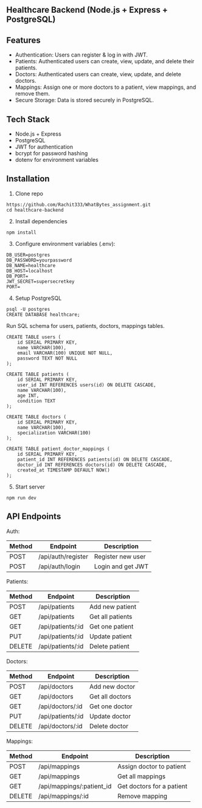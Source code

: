 ## Healthcare Backend (Node.js + Express + PostgreSQL)

## Features

- Authentication: Users can register & log in with JWT.
- Patients: Authenticated users can create, view, update, and delete their patients.
- Doctors: Authenticated users can create, view, update, and delete doctors.
- Mappings: Assign one or more doctors to a patient, view mappings, and remove them.
- Secure Storage: Data is stored securely in PostgreSQL.

## Tech Stack

- Node.js + Express
- PostgreSQL
- JWT for authentication
- bcrypt for password hashing
- dotenv for environment variables

## Installation

1. Clone repo 
```
https://github.com/Rachit333/WhatBytes_assignment.git
cd healthcare-backend
```
2. Install dependencies
```
npm install
```
3. Configure environment variables (.env):
```
DB_USER=postgres
DB_PASSWORD=yourpassword
DB_NAME=healthcare
DB_HOST=localhost
DB_PORT=
JWT_SECRET=supersecretkey
PORT=
```
4. Setup PostgreSQL
```
psql -U postgres
CREATE DATABASE healthcare;
```
Run SQL schema for users, patients, doctors, mappings tables.
```
CREATE TABLE users (
    id SERIAL PRIMARY KEY,
    name VARCHAR(100),
    email VARCHAR(100) UNIQUE NOT NULL,
    password TEXT NOT NULL
);

CREATE TABLE patients (
    id SERIAL PRIMARY KEY,
    user_id INT REFERENCES users(id) ON DELETE CASCADE,
    name VARCHAR(100),
    age INT,
    condition TEXT
);

CREATE TABLE doctors (
    id SERIAL PRIMARY KEY,
    name VARCHAR(100),
    specialization VARCHAR(100)
);

CREATE TABLE patient_doctor_mappings (
    id SERIAL PRIMARY KEY,
    patient_id INT REFERENCES patients(id) ON DELETE CASCADE,
    doctor_id INT REFERENCES doctors(id) ON DELETE CASCADE,
    created_at TIMESTAMP DEFAULT NOW()
);
```
5. Start server
```
npm run dev
```

## API Endpoints

Auth:
  
| Method  | Endpoint | Description  |
| ------------- | ------------- | ------------- |
| POST  | /api/auth/register  | Register new user  |
| POST  | /api/auth/login  | Login and get JWT  |

Patients:
  
| Method  | Endpoint | Description  |
| ------------- | ------------- | ------------- |
| POST  | /api/patients  | Add new patient  |
| GET  | /api/patients  | Get all patients  |
| GET  | /api/patients/:id  | Get one patient |
| PUT  | /api/patients/:id  | Update patient  |
| DELETE  | /api/patients/:id  | Delete patient  |

Doctors:

| Method  | Endpoint | Description  |
| ------------- | ------------- | ------------- |
| POST  | /api/doctors | Add new doctor  |
| GET  | /api/doctors  | Get all doctors  |
| GET  | /api/doctors/:id | Get one doctor |
| PUT  | /api/patients/:id  | Update doctor  |
| DELETE  | /api/doctors/:id  | Delete doctor  |

Mappings:

| Method  | Endpoint | Description  |
| ------------- | ------------- | ------------- |
| POST  | /api/mappings | Assign doctor to patient |
| GET  | /api/mappings  | Get all mappings  |
| GET  | /api/mappings/:patient_id | Get doctors for a patient |
| DELETE  | /api/mappings/:id  | Remove mapping  |

